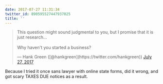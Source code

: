 ```yaml
---
date: 2017-07-27 11:31:34
twitter_id: 890595527447937025
title: ''
---
```


<blockquote class="twitter-tweet"><p lang="en" dir="ltr">This question might sound judgmental to you, but I promise that it is just research...<br><br>Why haven&#39;t you started a business?</p>&mdash; Hank Green ([@hankgreen](https://twitter.com/hankgreen)) <a href="https://twitter.com/hankgreen/status/890593822731673600?ref_src=twsrc%5Etfw">July 27, 2017</a></blockquote>
<script async src="https://platform.twitter.com/widgets.js" charset="utf-8"></script>

Because I tried it once sans lawyer with online state forms, did it wrong, and got scary TAXES DUE notices as a result.
